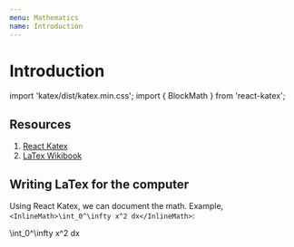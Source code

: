 ```yaml
---
menu: Mathematics
name: Introduction
---
```


# Introduction

import 'katex/dist/katex.min.css';
import { BlockMath } from 'react-katex';

## Resources

1. [React Katex](https://github.com/talyssonoc/react-katex)
2. [LaTex Wikibook](https://en.wikibooks.org/wiki/LaTeX/Mathematics)

## Writing LaTex for the computer

Using React Katex, we can document the math. Example, `<InlineMath>\int_0^\infty x^2 dx</InlineMath>`:

<BlockMath>\int_0^\infty x^2 dx</BlockMath>
